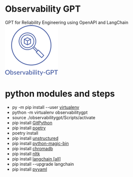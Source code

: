 # Observability GPT

GPT for Reliability Engineering using OpenAPI and LangChain
![Observability GPT](https://github.com/wishcoder/observabilitygpt/blob/main/images/Observability-GPT-Small.png)

# python modules and steps

* py -m pip install --user [virtualenv](https://virtualenv.pypa.io/en/latest/)
* python -m virtualenv observabilitygpt
* source ./observabilitygpt/Scripts/activate
* pip install [GitPython](https://gitpython.readthedocs.io/en/stable/)
* pip install [poetry](https://python-poetry.org/)
* poetry install
* pip install [unstructured](https://pypi.org/project/unstructured/)
* pip install [python-magic-bin](https://pypi.org/project/python-magic-bin/)
* pip install [chromadb](https://pypi.org/project/chromadb/)
* pip install [nltk](https://www.nltk.org/)
* pip install [langchain \[all\]](https://python.langchain.com/en/latest/index.html)
* pip install --upgrade langchain
* pip install [pyyaml](https://pypi.org/project/PyYAML/)



